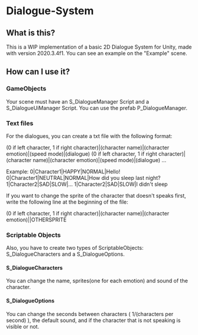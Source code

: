 # Dialogue-System
 
## What is this?

This is a WIP implementation of a basic 2D Dialogue System for Unity, made with version 2020.3.4f1. You can see an example on the "Example" scene.

## How can I use it?


### GameObjects


Your scene must have an S_DialogueManager Script and a S_DialogueUiManager Script. You can use the prefab P_DialogueManager.


### Text files


For the dialogues, you can create a txt file with the following format:


(0 if left character, 1 if right character)|(character name)|(character emotion)|(speed mode)|(dialogue)
(0 if left character, 1 if right character)|(character name)|(character emotion)|(speed mode)|(dialogue)
...


Example:
0|Character1|HAPPY|NORMAL|Hello!
0|Character1|NEUTRAL|NORMAL|How did you sleep last night?
1|Character2|SAD|SLOW|...
1|Character2|SAD|SLOW|I didn't sleep


If you want to change the sprite of the character that doesn't speaks first, write the following line at the beginning of the file:


(0 if left character, 1 if right character)|(character name)|(character emotion)||OTHERSPRITE

### Scriptable Objects


Also, you have to create two types of ScriptableObjects: S_DialogueCharacters and a S_DialogueOptions.

#### S_DialogueCharacters 


You can change the name, sprites(one for each emotion) and sound of the character.

#### S_DialogueOptions


You can change the seconds between characters ( 1/(characters per second) ), the default sound, and if the character that is not speaking is visible or not.




